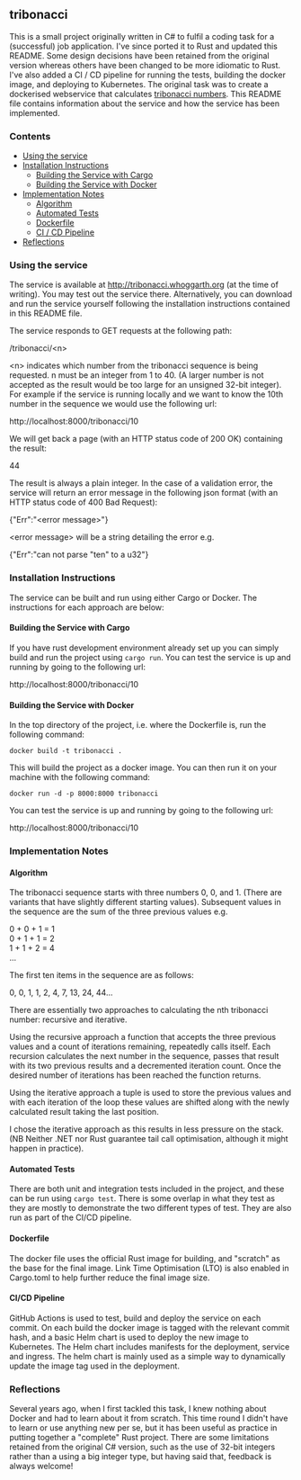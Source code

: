 ## tribonacci

This is a small project originally written in C# to fulfil a coding task for a (successful) job application. I've since
ported it to Rust and updated this README. Some design decisions have been retained from the original version whereas
others have been changed to be more idiomatic to Rust. I've also added a CI / CD pipeline for running the tests,
building the docker image, and deploying to Kubernetes. The original task was to create a dockerised webservice that
calculates [tribonacci numbers](https://en.wikipedia.org/wiki/Generalizations_of_Fibonacci_numbers#Tribonacci_numbers).
This README file contains information about the service and how the service has been implemented.

### Contents

* [Using the service](#using-the-service)
* [Installation Instructions](#installation-instructions)
    * [Building the Service with Cargo](#building-the-service-with-cargo)
    * [Building the Service with Docker](#building-the-service-with-docker)
* [Implementation Notes](#implementation-notes)
    * [Algorithm](#algorithm)
    * [Automated Tests](#automated-tests)
    * [Dockerfile](#dockerfile)
    * [CI / CD Pipeline](#cicd-pipeline)
* [Reflections](#reflections)

### Using the service

The service is available at http://tribonacci.whoggarth.org (at the time of writing). You may test out the service
there. Alternatively, you can download and run the service yourself following the installation instructions contained in
this README file.

The service responds to GET requests at the following path:

/tribonacci/&lt;n&gt;

&lt;n&gt; indicates which number from the tribonacci sequence is being requested. n must be an integer from 1 to 40. (A
larger number is not accepted as the result would be too large for an unsigned 32-bit integer). For example if the
service is running locally and we want to know the 10th number in the sequence we would use the following url:

http://localhost:8000/tribonacci/10

We will get back a page (with an HTTP status code of 200 OK) containing the result:

44

The result is always a plain integer. In the case of a validation error, the service will return an error message in the
following json format (with an HTTP status code of 400 Bad Request):

{"Err":"&lt;error message&gt;"}

&lt;error message&gt; will be a string detailing the error e.g.

{"Err":"can not parse \"ten\" to a u32"}

### Installation Instructions

The service can be built and run using either Cargo or Docker. The instructions for each approach are below:

#### Building the Service with Cargo

If you have rust development environment already set up you can simply build and run the project using ``cargo run``.
You can test the service is up and running by going to the following url:

http://localhost:8000/tribonacci/10

#### Building the Service with Docker

In the top directory of the project, i.e. where the Dockerfile is, run the following command:

`docker build -t tribonacci .`

This will build the project as a docker image. You can then run it on your machine with the following command:

`docker run -d -p 8000:8000 tribonacci`

You can test the service is up and running by going to the following url:

http://localhost:8000/tribonacci/10

### Implementation Notes

#### Algorithm

The tribonacci sequence starts with three numbers 0, 0, and 1. (There are variants that have slightly different starting
values). Subsequent values in the sequence are the sum of the three previous values e.g.

0 + 0 + 1 = 1  
0 + 1 + 1 = 2  
1 + 1 + 2 = 4  
...

The first ten items in the sequence are as follows:

0, 0, 1, 1, 2, 4, 7, 13, 24, 44...

There are essentially two approaches to calculating the nth tribonacci number: recursive and iterative.

Using the recursive approach a function that accepts the three previous values and a count of iterations remaining,
repeatedly calls itself. Each recursion calculates the next number in the sequence, passes that result with its two
previous results and a decremented iteration count. Once the desired number of iterations has been reached the function
returns.

Using the iterative approach a tuple is used to store the previous values and with each iteration of the loop these
values are shifted along with the newly calculated result taking the last position.

I chose the iterative approach as this results in less pressure on the stack. (NB Neither .NET nor Rust guarantee tail
call optimisation, although it might happen in practice).

#### Automated Tests

There are both unit and integration tests included in the project, and these can be run using ``cargo test``. There is
some overlap in what they test as they are mostly to demonstrate the two different types of test. They are also run as
part of the CI/CD pipeline.

#### Dockerfile

The docker file uses the official Rust image for building, and "scratch" as the base for the final image. Link Time
Optimisation (LTO) is also enabled in Cargo.toml to help further reduce the final image size.

#### CI/CD Pipeline

GitHub Actions is used to test, build and deploy the service on each commit. On each build the docker image is tagged
with the relevant commit hash, and a basic Helm chart is used to deploy the new image to Kubernetes. The Helm chart
includes manifests for the deployment, service and ingress. The helm chart is mainly used as a simple way to dynamically
update the image tag used in the deployment.

### Reflections

Several years ago, when I first tackled this task, I knew nothing about Docker and had to learn about it from scratch.
This time round I didn't have to learn or use anything new per se, but it has been useful as practice in putting
together a "complete" Rust project. There are some limitations retained from the original C# version, such as the use of
32-bit integers rather than a using a big integer type, but having said that, feedback is always welcome!
